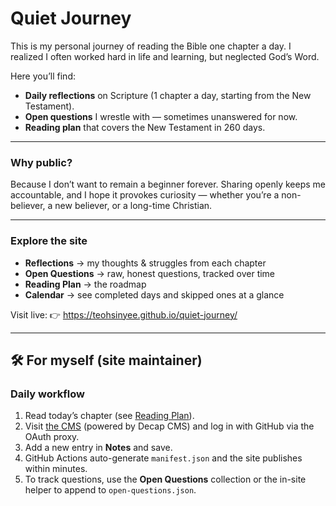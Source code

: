 # Quiet Journey

This is my personal journey of reading the Bible one chapter a day.
I realized I often worked hard in life and learning, but neglected God’s Word.

Here you’ll find:
- **Daily reflections** on Scripture (1 chapter a day, starting from the New Testament).
- **Open questions** I wrestle with — sometimes unanswered for now.
- **Reading plan** that covers the New Testament in 260 days.

---

### Why public?

Because I don’t want to remain a beginner forever.
Sharing openly keeps me accountable, and I hope it provokes curiosity — whether you’re a non-believer, a new believer, or a long-time Christian.

---

### Explore the site
- **Reflections** → my thoughts & struggles from each chapter
- **Open Questions** → raw, honest questions, tracked over time
- **Reading Plan** → the roadmap
- **Calendar** → see completed days and skipped ones at a glance

Visit live:
👉 https://teohsinyee.github.io/quiet-journey/

---

## 🛠️ For myself (site maintainer)

### Daily workflow
1. Read today’s chapter (see [Reading Plan](./docs/pages/reading-plan.md)).
2. Visit [the CMS](./docs/admin/) (powered by Decap CMS) and log in with GitHub via the OAuth proxy.
3. Add a new entry in **Notes** and save.
4. GitHub Actions auto-generate `manifest.json` and the site publishes within minutes.
5. To track questions, use the **Open Questions** collection or the in-site helper to append to `open-questions.json`.
